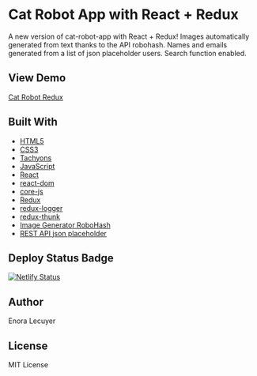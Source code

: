 # Cat Robot App with React + Redux

A new version of cat-robot-app with React + Redux! Images automatically generated from text thanks to the API robohash. Names and emails generated from a list of json placeholder users. Search function enabled.

## View Demo

[Cat Robot Redux](https://cat-robot-redux.netlify.app/)

## Built With

* [HTML5](https://en.wikipedia.org/wiki/HTML5)
* [CSS3](https://en.wikipedia.org/wiki/Cascading_Style_Sheets#CSS_3)
* [Tachyons](https://tachyons.io/)
* [JavaScript](https://en.wikipedia.org/wiki/JavaScript)
* [React](https://github.com/facebook/create-react-app)
* [react-dom](https://www.npmjs.com/package/react-dom)
* [core-js](https://www.npmjs.com/package/core-js)
* [Redux](https://redux.js.org/)
* [redux-logger](https://github.com/LogRocket/redux-logger)
* [redux-thunk](https://github.com/reduxjs/redux-thunk)
* [Image Generator RoboHash](https://robohash.org/)
* [REST API json placeholder](http://jsonplaceholder.typicode.com/)

## Deploy Status Badge

[![Netlify Status](https://api.netlify.com/api/v1/badges/109d73bf-a271-4b35-a825-3dc8cc807d19/deploy-status)](https://app.netlify.com/sites/cat-robot-redux/deploys)

## Author

Enora Lecuyer

## License

MIT License

